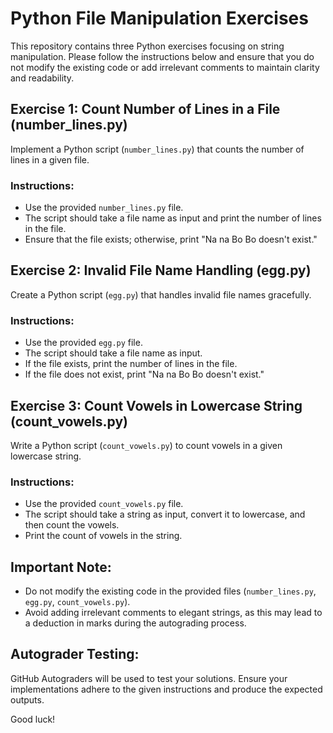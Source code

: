# Python File Manipulation Exercises

This repository contains three Python exercises focusing on string manipulation. Please follow the instructions below and ensure that you do not modify the existing code or add irrelevant comments to maintain clarity and readability.

## Exercise 1: Count Number of Lines in a File (number_lines.py)

Implement a Python script (`number_lines.py`) that counts the number of lines in a given file.

### Instructions:
- Use the provided `number_lines.py` file.
- The script should take a file name as input and print the number of lines in the file.
- Ensure that the file exists; otherwise, print "Na na Bo Bo doesn't exist."

## Exercise 2: Invalid File Name Handling (egg.py)

Create a Python script (`egg.py`) that handles invalid file names gracefully.

### Instructions:
- Use the provided `egg.py` file.
- The script should take a file name as input.
- If the file exists, print the number of lines in the file.
- If the file does not exist, print "Na na Bo Bo doesn't exist."

## Exercise 3: Count Vowels in Lowercase String (count_vowels.py)

Write a Python script (`count_vowels.py`) to count vowels in a given lowercase string.

### Instructions:
- Use the provided `count_vowels.py` file.
- The script should take a string as input, convert it to lowercase, and then count the vowels.
- Print the count of vowels in the string.

## Important Note:

- Do not modify the existing code in the provided files (`number_lines.py`, `egg.py`, `count_vowels.py`).
- Avoid adding irrelevant comments to elegant strings, as this may lead to a deduction in marks during the autograding process.

## Autograder Testing:

GitHub Autograders will be used to test your solutions. Ensure your implementations adhere to the given instructions and produce the expected outputs.

Good luck!
